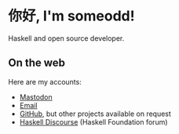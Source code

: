 # 你好, I'm someodd!

Haskell and open source developer.

## On the web

Here are my accounts:

* [Mastodon](https://fosstodon.org/web/@someodd)
* [Email](mailto:someodd@pm.me)
* [GitHub](https://github.com/someodd), but other projects available on request
* [Haskell Discourse](https://discourse.haskell.org/u/someodd/) (Haskell Foundation forum)
